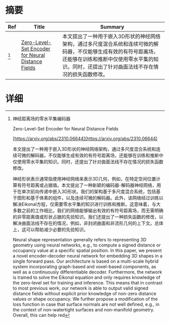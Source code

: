 # 摘要

| Ref | Title | Summary |
| --- | --- | --- |
| [^1] | [Zero-Level-Set Encoder for Neural Distance Fields](https://arxiv.org/abs/2310.06644) | 本文提出了一种用于嵌入3D形状的神经网络架构，通过多尺度混合系统和连续可微的解码器，不仅能够生成有效的有符号距离场，还能够在训练和推断中仅使用零水平集的知识。同时，还提出了针对曲面法线不存在情况的损失函数修改。 |

# 详细

[^1]: 神经距离场的零水平集编码器

    Zero-Level-Set Encoder for Neural Distance Fields

    [https://arxiv.org/abs/2310.06644](https://arxiv.org/abs/2310.06644)

    本文提出了一种用于嵌入3D形状的神经网络架构，通过多尺度混合系统和连续可微的解码器，不仅能够生成有效的有符号距离场，还能够在训练和推断中仅使用零水平集的知识。同时，还提出了针对曲面法线不存在情况的损失函数修改。

    

    神经形状表示通常指使用神经网络来表示3D几何，例如，在特定空间位置计算有符号距离或占据值。本文提出了一种新颖的编码器-解码器神经网络，用于在单次前向传递中嵌入3D形状。我们的架构基于多尺度混合系统，包括基于图形和基于体素的组件，以及连续可微的解码器。此外，该网络经过训练以解决Eikonal方程，仅需要零水平集的知识进行训练和推断。这意味着，与大多数之前的工作相比，我们的网络能够输出有效的有符号距离场，而无需明确的非零距离值或形状占据的先验知识。我们还提出了一种损失函数的修改，以解决曲面法线不存在的情况，例如，非封闭曲面和非流形几何的上下文。总体上，这可以帮助减少必要的先验知识。

    Neural shape representation generally refers to representing 3D geometry using neural networks, e.g., to compute a signed distance or occupancy value at a specific spatial position. In this paper, we present a novel encoder-decoder neural network for embedding 3D shapes in a single forward pass. Our architecture is based on a multi-scale hybrid system incorporating graph-based and voxel-based components, as well as a continuously differentiable decoder. Furthermore, the network is trained to solve the Eikonal equation and only requires knowledge of the zero-level set for training and inference. This means that in contrast to most previous work, our network is able to output valid signed distance fields without explicit prior knowledge of non-zero distance values or shape occupancy. We further propose a modification of the loss function in case that surface normals are not well defined, e.g., in the context of non-watertight surfaces and non-manifold geometry. Overall, this can help red
    

